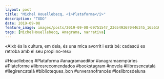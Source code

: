 ```yaml
---
layout: post
title: "Michel Houellebecq, <i>Plataforma</i>"
description: "TODO"
date: 2019-09-08
feature_image: images/posts/2019-09-08-69751547_2365493670446245_1655100575285694433_n_17851169038567700.jpg
tags: [MichelHouellebecq, Anagrama, narrativa]
---
```


«Això és la cultura, em deia, és una mica avorrit i està bé: cadascú es retroba amb el seu propi no-res»
<!--more-->

#Houellebecq #Plataforma #anagramaeditor #anagramaempúries #Plateforme #librosrecomendados #bookstagram #novela #llibresencatalà #llegirencatalà #biblioteques_bcn #unveranofrancés #loslibrosdeluna


